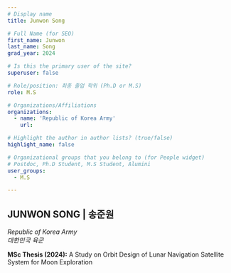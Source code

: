```yaml
---
# Display name
title: Junwon Song

# Full Name (for SEO)
first_name: Junwon
last_name: Song
grad_year: 2024

# Is this the primary user of the site?
superuser: false

# Role/position: 최종 졸업 학위 (Ph.D or M.S)
role: M.S

# Organizations/Affiliations
organizations:
  - name: 'Republic of Korea Army'
    url: 

# Highlight the author in author lists? (true/false)
highlight_name: false

# Organizational groups that you belong to (for People widget)
# Postdoc, Ph.D Student, M.S Student, Alumini
user_groups: 
  - M.S

---
```


<!----- 이름" **별표2개 사이에 적을것** ----->

## **JUNWON SONG | 송준원** 

<!----- 현재 직위/직장: *별표 사이에 적을것*----->

*Republic of Korea Army*</br>
*대한민국 육군*</br>

<!----- 학위논문 및 졸업연도(박사): 없으면 삭제----->



<!----- 학위논문 및 졸업연도(석사): 없으면 삭제----->

**MSc Thesis (2024):** A Study on Orbit Design of Lunar Navigation Satellite System for Moon Exploration

<!-----  Biography: 없으면 아래 공란----> </br> 



<!------------------------------------>
</br> 

